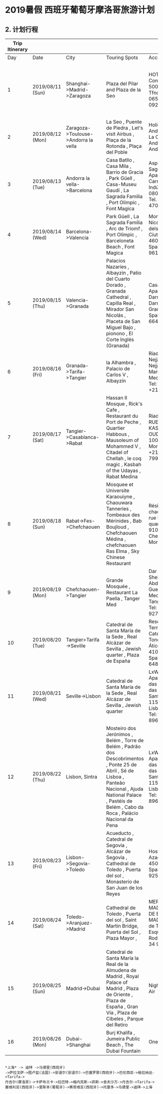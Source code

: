 # 2019暑假 西班牙葡萄牙摩洛哥旅游计划


## 2. 计划行程

| Trip   Itinerary |                    |                                        |                                                              |                                                              |                                                              |
| ---------------- | ------------------ | -------------------------------------- | ------------------------------------------------------------ | ------------------------------------------------------------ | ------------------------------------------------------------ |
| Day              | Date               | City                                   | Touring Spots                                                | Accommodation                                                | Transportation                                               |
| 1                | 2019/08/11   (Sun) | Shanghai->Madrid->Zaragoza             | Plaza   del Pilar and Plaza de la Seo                        | HOTEL RIO ARGA       Contamina, 20 - 50003 Zaragoza      Tfno. 976 399 065      Fax 976 399 092 | Flight EK303      Shanghai->Dubai      00:05->04:55      Flight EK141      Dubai->Madrid      07:40->13:25            Car       Madrid->Zaragoza |
| 2                | 2019/08/12   (Mon) | Zaragoza->Toulouse->Andorra   la vella | La   Seo , Puente de Piedra , Let's visit Airbus , Plaça de la Rotonda , Plaça del   Poble | Holiday Inn Andorra      Prat De La Creu 88      Andorra La Vella      Andorra AD500 | Car                                                          |
| 3                | 2019/08/13   (Tue) | Andorra   la vella->Barcelona          | Casa   Batllo , Casa Mila , Barrio de Gracia , Park Güell , Casa-Museu Gaudí , La   Sagrada Família , Port Olímpic , Font Magica | Aspasios Sagrada Familia Apartments      Carrer de la Indústria 116, 08025 Barcelona      Tel. +34 628 087 470 | Car         Andorra la vella->Barcelona                      |
| 4                | 2019/08/14   (Wed) | Barcelona->Valencia                    | Park   Güell , La Sagrada Família , Arc de Triomf , Port Olímpic , Barceloneta Beach   , Font Magica | Mon Suites San Nicolas              Carrer dels Catalans 4, Ciutat Vella, 46001        Valencia Spain      Tel: +34 961 93 06 72 | Car         Barcelona->Valencia                              |
| 5                | 2019/08/15   (Thu) | Valencia->Granada                      | Palacios   Nazaríes , Albayzín , Patio del Cuarto Dorado , Granada Cathedral , Capilla   Real , Mirador San Nicolás , Placeta de San Miguel Bajo , pionono , El Corte   Inglés (Granada) | Casa Miravalle Apartamentos Darro              Carrera Del Darro 3, Albayzin, Granada, 18010, Spain -       Tel: +34 664 41 24 51 | Car         Valencia->Granada                                |
| 6                | 2019/08/16   (Fri) | Granada->Tarifa->Tangier               | la   Alhambra , Palacio de Carlos V , Albayzín               | Riad Tingis      Rue Nejjarine 15 Rue Nejjarine Tanger Maroc, Old   Medina, 90030      Tel: +212539935521 | Car       Granada->Tarifa      Ferry       Tarifa->Tangier   |
| 7                | 2019/08/17   (Sat) | Tangier->Casablanca->Rabat             | Hassan   II Mosque , Rick's Cafe , Restaurant du Port de Peche , Quartier Habbous ,   Mausoleum of Mohammed V , Citadel of Chellah , le coq magic , Kasbah of the   Udayas , Rabat Medina | Riad El   Idrissi        7 RUE ZIRARA   KASBAH DES OUDAYAS, 10030       Rabat, Morocco            Tel: +212 641-799828 | Car         Tangier->Casablanca                  Car       Casablanca->Rabat |
| 8                | 2019/08/18   (Sun) | Rabat->Fes->Chefchaouen                | Mosquee   et Universite Karaouiyne , Chaouwara Tanneries , Tombeaux des Mérinides , Bab   Boujloud , Chefchaouen Médina , chefchaouen Ras Elma , Sky Chinese Restaurant | Résidence chaounia d'hote      rue ben driss quartier bab souk      91000 Chefchaouen      Morocco | Car         Rabat->Fes                  Car       Fes->Chefchaouen |
| 9                | 2019/08/19   (Mon) | Chefchaouen->Tangier                   | Grande   Mosquée , Restaurant La Paella , Tanger Med         | Dar Syra       Rue Sheik Abdessamad Guenoun 42      Old Medina 90000       Tangier, Morocco       Tel: +212 626 927111 | Flight         Chefchaouen->Tangier                          |
| 10               | 2019/08/20   (Tue) | Tangier>Tarifa->Seville                | Catedral   de Santa María de la Sede , Real Alcázar de Sevilla , Jewish quarter , Plaza   de España | Reservaloen Terrazas de la Catedral      Toneleros 1, Ático      Old Town 41001        Seville Spain       Tel: +34 648 82 53 04 | Car         Tarifa->Seville                                  |
| 11               | 2019/08/21   (Wed) | Seville->Lisbon                        | Catedral   de Santa María de la Sede , Real Alcázar de Sevilla , Jewish quarter | LxWay Apartments Rua das Pretas      Rua das Pretas, 23      Santo Antonio 1150-270       Lisbon Portugal      Tel: +351 937 896 009 | Car         Seville->Lisbon                                  |
| 12               | 2019/08/22   (Thu) | Lisbon,   Sintra                       | Mosteiro   dos Jerónimos , Belém , Torre de Belém , Padrão dos Descobrimentos , Ponte 25   de Abril , Sé de Lisboa , Panteão Nacional , Ajuda National Palace , Pastéis   de Belém , Cabo da Roca , Palácio Nacional da Pena | LxWay Apartments Rua das Pretas      Rua das Pretas, 23      Santo Antonio 1150-270       Lisbon Portugal      Tel: +351 937 896 009 | Car/Bus                                                      |
| 13               | 2019/08/23   (Fri) | Lisbon->Segovia->Toledo                | Acueducto   , Catedral de Segovia , Alcázar de Segovia , Cathedral de Toledo , Puerta del   sol , Monasterio de San Juan de los Reyes | Hostal Sol      Azacanes, 8      45003       Toledo Spain      Tel: +34 925 21 36 50 | Car         Lisbon->Segovia      Car       Segovia->Toledo   |
| 14               | 2019/08/24   (Sat) | Toledo->Aranjuez->Madrid               | Cathedral   de Toledo , Puerta del sol , Saint Martin Bridge, Puerta del Sol , Plaza   Mayor , | MERCURE MADRID PLAZA DE ESPANA      MADRID - Calle de Tutor 1 Esquina Ventura Rodriguez      Tel : 34 91/5419880 | Car         Toledo->Aranjuez            Car       Aranjuez->Madrid |
| 15               | 2019/08/25   (Sun) | Madrid->Dubai                          | Catedral   de Santa María la Real de la Almudena de Madrid , Royal Palace of Madrid ,   Plaza de Oriente , Plaza de España , Gran Vía , Plaza de Cibeles , Parque del   Retiro | Night   Flight, on Air                                       | Flight EK144      Madrid->Dubai      22:05->07:15            |
| 16               | 2019/08/26   (Mon) | Dubai->Shanghai                        | Burj   Khalifa , Jumeira Public Beach , The Dubai Fountain   | One   day city tour                                          | Flight EK302      Dubai->Shanghai      02:50->15:30          |

```seq

*上海* -> 迪拜 ->马德里(西班牙)
->萨拉戈萨->图卢兹(法国)->安道尔(安道尔)->巴塞罗那(西班牙)->巴伦西亚->格拉纳达->Tarifa->
丹吉尔(摩洛哥)->卡萨布兰卡->拉巴特->梅内克斯->菲斯->舍夫沙万->丹吉尔->Tarifa->
塞维利亚(西班牙)->里斯本(葡萄牙)->赛哥维亚(西班牙)->托雷多->马德里->迪拜->上海

```
